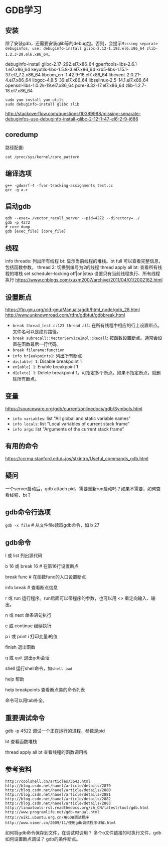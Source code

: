 # GDB学习

## 安装

除了安装gdb，还需要安装glib等的debug包。否则，会提示`Missing separate debuginfos, use: debuginfo-install glibc-2.12-1.192.el6.x86_64 zlib-1.2.3-29.el6.x86_64`。

debuginfo-install glibc-2.17-292.el7.x86_64 gperftools-libs-2.6.1-1.el7.x86_64 keyutils-libs-1.5.8-3.el7.x86_64 krb5-libs-1.15.1-37.el7_7.2.x86_64 libcom_err-1.42.9-16.el7.x86_64 libevent-2.0.21-4.el7.x86_64 libgcc-4.8.5-39.el7.x86_64 libselinux-2.5-14.1.el7.x86_64 openssl-libs-1.0.2k-19.el7.x86_64 pcre-8.32-17.el7.x86_64 zlib-1.2.7-18.el7.x86_64

```shell
sudo yum install yum-utils
sudo debuginfo-install glibc zlib
```

http://stackoverflow.com/questions/10389988/missing-separate-debuginfos-use-debuginfo-install-glibc-2-12-1-47-el6-2-9-i686

## coredump

路径配置:
```shell
cat /proc/sys/kernel/core_pattern
```

## 编译选项

```
g++ -gdwarf-4 -fvar-tracking-assignments test.cc
gcc -g a.c
```

## 启动gdb

```
gdb --exec=./vector_recall_server --pid=4272 --directory=../
gdb -p 4272
# core dump
gdb [exec_file] [core_file]
```

## 线程

info threads: 列出所有线程
bt: 显示当前线程的堆栈。bt full 可以查看完整信息，包括函数参数。
thread 2: 切换到编号为2的线程
thread apply all bt: 查看所有线程的堆栈
set scheduler-locking off|on|step 设置只有当前线程执行、所有线程执行
https://www.cnblogs.com/xuxm2007/archive/2011/04/01/2002162.html

## 设置断点

https://ftp.gnu.org/old-gnu/Manuals/gdb/html_node/gdb_28.html
http://www.unknownroad.com/rtfm/gdbtut/gdbbreak.html
* `break thread_test.c:123 thread all`: 在所有线程中相应的行上设置断点。文件名可以是绝对路径。
* `break subrecall::VectorServiceImpl::Recall`: 按函数设置断点。通常会设置在函数最后一行代码。
* `break filename:function`
* `info br[eakpoints]`: 列出所有断点
* `dis[able] 1`: Disable breakpoint 1
* `en[able] 1`: Enable breakpoint 1
* `d[elete] 1`: Delete breakpoint 1。可指定多个断点。如果不指定断点，就删除所有断点。

## 变量

https://sourceware.org/gdb/current/onlinedocs/gdb/Symbols.html
* `info variables`: list "All global and static variable names"
* `info locals`: list "Local variables of current stack frame"
* `info args`: list "Arguments of the current stack frame"

## 有用的命令

https://ccrma.stanford.edu/~jos/stkintro/Useful_commands_gdb.html

## 疑问

一个server启动后，gdb attach pid，需要重新run启动吗？如果不需要，如何查看线程、bt？




## gdb命令行选项

`gdb -x file`	# 从文件file读取gdb命令，如 b 27

## gdb命令

l 或 list 列出源代码

b 16 或 break 16	# 在第16行设置断点

break func	# 在函数func的入口设置断点

info break	# 查看断点信息

r 或 run 运行程序。run后面可以带程序的参数，也可以用 <> 重定向输入、输出。

n 或 next 单条语句执行

c 或 continue 继续执行

p i 或 print i 打印变量i的值

finish 退出函数

q 或 quit 退出gdb会话

shell 运行shell命令，如`shell pwd`

help 帮助

help breakpoints 查看断点类的命令列表

命令可以用tab补全。


## 重要调试命令

gdb -p 4522 调试一个正在运行的进程，参数是pid

bt 查看函数堆栈

thread apply all bt 查看线程的函数调用栈


## 参考资料

	http://coolshell.cn/articles/3643.html
	http://blog.csdn.net/haoel/article/details/2879
	http://blog.csdn.net/haoel/article/details/2880
	http://blog.csdn.net/haoel/article/details/2881
	http://blog.csdn.net/haoel/article/details/2882
	http://blog.csdn.net/haoel/article/details/2883
	http://linuxtools-rst.readthedocs.org/zh_CN/latest/tool/gdb.html
	http://www.programlife.net/gdb-manual.html
	http://wiki.ubuntu.org.cn/用GDB调试程序
	http://www.vimer.cn/2009/11/使用gdb调试程序详解.html




如何将gdb命令保存到文件，在调试时调用？
多个o文件链接的可执行文件，gdb如何设置断点调试？
gdb的条件断点。

